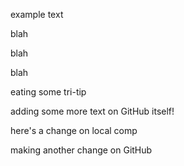 example text

blah

blah

blah

eating some tri-tip

adding some more text on GitHub itself!

here's a change on local comp

making another change on GitHub
